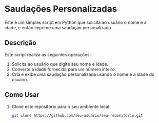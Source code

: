 # Saudações Personalizadas

Este é um simples script em Python que solicita ao usuário o nome e a idade, e então imprime uma saudação personalizada.

## Descrição

Este script realiza as seguintes operações:
1. Solicita ao usuário que digite seu nome e idade.
2. Converte a idade fornecida para um número inteiro.
3. Cria e exibe uma saudação personalizada usando o nome e a idade do usuário.

## Como Usar

1. Clone este repositório para o seu ambiente local:
   ```bash
   git clone https://github.com/seu-usuario/seu-repositorio.git
